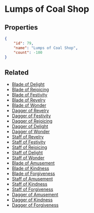 # Lumps of Coal Shop

<no description available>

## Properties

```json
{
    "id": 79,
    "name": "Lumps of Coal Shop",
    "count": -100
}
```

## Related

- [Blade of Delight](../items/2085-blade-of-delight.md)
- [Blade of Rejoicing](../items/2086-blade-of-rejoicing.md)
- [Blade of Festivity](../items/2087-blade-of-festivity.md)
- [Blade of Revelry](../items/2088-blade-of-revelry.md)
- [Blade of Wonder](../items/2089-blade-of-wonder.md)
- [Dagger of Revelry](../items/2090-dagger-of-revelry.md)
- [Dagger of Festivity](../items/2091-dagger-of-festivity.md)
- [Dagger of Rejoicing](../items/2092-dagger-of-rejoicing.md)
- [Dagger of Delight](../items/2093-dagger-of-delight.md)
- [Dagger of Wonder](../items/2094-dagger-of-wonder.md)
- [Staff of Revelry](../items/2095-staff-of-revelry.md)
- [Staff of Festivity](../items/2096-staff-of-festivity.md)
- [Staff of Rejoicing](../items/2097-staff-of-rejoicing.md)
- [Staff of Delight](../items/2098-staff-of-delight.md)
- [Staff of Wonder](../items/2099-staff-of-wonder.md)
- [Blade of Amusement](../items/13113-blade-of-amusement.md)
- [Blade of Kindness](../items/13114-blade-of-kindness.md)
- [Blade of Forgiveness](../items/13115-blade-of-forgiveness.md)
- [Staff of Amusement](../items/13116-staff-of-amusement.md)
- [Staff of Kindness](../items/13117-staff-of-kindness.md)
- [Staff of Forgiveness](../items/13118-staff-of-forgiveness.md)
- [Dagger of Amusement](../items/13119-dagger-of-amusement.md)
- [Dagger of Kindness](../items/13120-dagger-of-kindness.md)
- [Dagger of Forgiveness](../items/13121-dagger-of-forgiveness.md)

